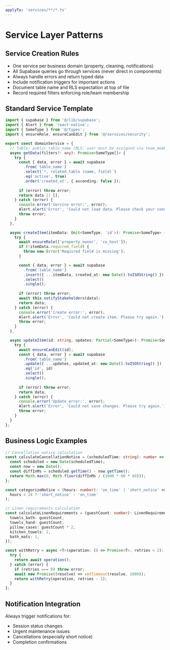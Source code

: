 ```yaml
---
applyTo: 'services/**/*.ts'
---
```


# Service Layer Patterns

## Service Creation Rules

- One service per business domain (property, cleaning, notifications)
- All Supabase queries go through services (never direct in components)
- Always handle errors and return typed data
- Include notification triggers for important actions
- Document table name and RLS expectation at top of file
- Record required filters enforcing role/team membership

## Standard Service Template

```typescript
import { supabase } from '@/lib/supabase';
import { Alert } from 'react-native';
import { SomeType } from '@/types';
import { ensureRole, ensureCanEdit } from '@/services/security';

export const domainService = {
  // Table: public.table_name (RLS: user must be assigned via team_members)
  async getData(filters?: any): Promise<SomeType[]> {
    try {
      const { data, error } = await supabase
        .from('table_name')
        .select(`*, related_table (name, field)`)
        .eq('active', true)
        .order('created_at', { ascending: false });
      
      if (error) throw error;
      return data || [];
    } catch (error) {
      console.error('Service error:', error);
      Alert.alert('Error', 'Could not load data. Please check your connection.');
      throw error;
    }
  },

  async createItem(itemData: Omit<SomeType, 'id'>): Promise<SomeType> {
    try {
      await ensureRole(['property_owner', 'co_host']);
      if (!itemData.required_field) {
        throw new Error('Required field is missing');
      }

      const { data, error } = await supabase
        .from('table_name')
        .insert({ ...itemData, created_at: new Date().toISOString() })
        .select()
        .single();
      
      if (error) throw error;
      await this.notifyStakeholders(data);
      return data;
    } catch (error) {
      console.error('Create error:', error);
      Alert.alert('Error', 'Could not create item. Please try again.');
      throw error;
    }
  },

  async updateItem(id: string, updates: Partial<SomeType>): Promise<SomeType> {
    try {
      await ensureCanEdit(id);
      const { data, error } = await supabase
        .from('table_name')
        .update({ ...updates, updated_at: new Date().toISOString() })
        .eq('id', id)
        .select()
        .single();
      
      if (error) throw error;
      return data;
    } catch (error) {
      console.error('Update error:', error);
      Alert.alert('Error', 'Could not save changes. Please try again.');
      throw error;
    }
  }
};
```

## Business Logic Examples

```typescript
// Cancellation notice calculation
const calculateCancellationNotice = (scheduledTime: string): number => {
  const scheduled = new Date(scheduledTime);
  const now = new Date();
  const diffInMs = scheduled.getTime() - now.getTime();
  return Math.max(0, Math.floor(diffInMs / (1000 * 60 * 60)));
};

const categorizeNotice = (hours: number): 'on_time' | 'short_notice' => (
  hours < 24 ? 'short_notice' : 'on_time'
);

// Linen requirements calculation
const calculateLinenRequirements = (guestCount: number): LinenRequirement => ({
  towels_bath: guestCount,
  towels_hand: guestCount,
  pillow_cases: guestCount * 2,
  kitchen_towels: 2,
  bath_mats: 1,
});

const withRetry = async <T>(operation: () => Promise<T>, retries = 2): Promise<T> => {
  try {
    return await operation();
  } catch (error) {
    if (retries === 0) throw error;
    await new Promise((resolve) => setTimeout(resolve, 1000));
    return withRetry(operation, retries - 1);
  }
};
```

## Notification Integration

Always trigger notifications for:

- Session status changes
- Urgent maintenance issues
- Cancellations (especially short notice)
- Completion confirmations
